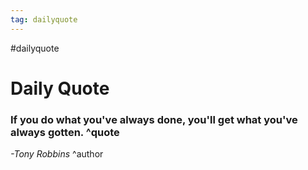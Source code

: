 ```yaml
---
tag: dailyquote
---
```


#dailyquote

# Daily Quote

### If you do what you've always done, you'll get what you've always gotten. ^quote
*-Tony Robbins* ^author

